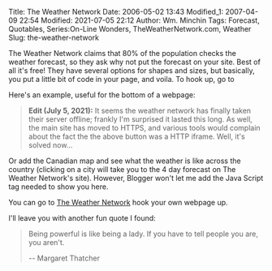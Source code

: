 Title: The Weather Network
Date: 2006-05-02 13:43
Modified_1: 2007-04-09 22:54
Modified: 2021-07-05 22:12
Author: Wm. Minchin
Tags: Forecast, Quotables, Series:On-Line Wonders, TheWeatherNetwork.com, Weather
Slug: the-weather-network

The Weather Network claims that 80% of the population checks the weather
forecast, so they ask why not put the forecast on your site. Best of all
it's free! They have several options for shapes and sizes, but
basically, you put a little bit of code in your page, and voila. To hook
up, go to

Here's an example, useful for the bottom of a webpage:

<!--
<div style="text-align: center;">

<iframe marginheight="0" marginwidth="0" name="wxButtonFrame" id="wxButtonFrame" src="http://btn.weather.ca/weatherbutton/template4.php?placeCode=CABC0402&amp;category0=Cities&amp;placeCode1=CAAB0103&amp;category1=Cities&amp;placeCode2=CAMB0244&amp;category2=Cities&amp;placeCode3=CAON0696&amp;category3=Cities&amp;placeCode4=CANS0057&amp;category4=Cities&amp;containerWidth=384&amp;%09btnNo=3367&amp;backgroundColor=yellow&amp;multipleCity=1&amp;citySearch=1&amp;celsiusF=C" align="top" frameborder="0" height="20" scrolling="no" width="384"></iframe>

</div>
-->

> **Edit (July 5, 2021):** It seems the weather network has finally taken their
> server offline; frankly I'm surprised it lasted this long. As well, the main
> site has moved to HTTPS, and various tools would complain about the fact the
> the above button was a HTTP iframe. Well, it's solved now...

Or add the Canadian map and see what the weather is like across the
country (clicking on a city will take you to the 4 day forecast on The
Weather Network's site). However, Blogger won't let me add the Java
Script tag needed to show you here.

You can go to [The Weather
Network](http://www.weathernetwork.com/inter/weathercentre/weatherbutton/index.htm)
hook your own webpage up.

I'll leave you with another fun quote I found:

> Being powerful is like being a lady. If you have to tell people you
> are, you aren't.
>
> -- Margaret Thatcher

